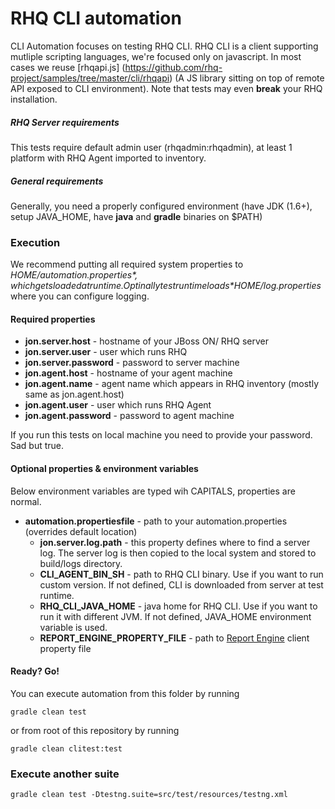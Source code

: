 # RHQ CLI automation

CLI Automation focuses on testing RHQ CLI. RHQ CLI is a client supporting mutliple scripting languages, we're focused only on javascript. In most cases we reuse [rhqapi.js] (https://github.com/rhq-project/samples/tree/master/cli/rhqapi) (A JS library sitting on top of remote API exposed to CLI environment). Note that tests may even **break** your RHQ installation.

##### RHQ Server requirements

This tests require default admin user (rhqadmin:rhqadmin), at least 1 platform with RHQ Agent imported to inventory.

##### General requirements

Generally, you need a properly configured environment (have JDK (1.6+), setup JAVA_HOME, have **java** and **gradle** binaries  on $PATH)

### Execution
  We recommend putting all required system properties to *$HOME/automation.properties*, which gets loaded at runtime. Optinally test runtime loads *$HOME/log.properties* where you can configure logging.

#### Required properties
  * **jon.server.host** - hostname of your JBoss ON/ RHQ server
  * **jon.server.user** - user which runs RHQ
  * **jon.server.password** - password to server machine
  * **jon.agent.host** - hostname of  your agent machine
  * **jon.agent.name** - agent name which appears in RHQ inventory (mostly same as jon.agent.host)
  * **jon.agent.user** - user which runs RHQ Agent
  * **jon.agent.password** - password to agent machine

  If you run this tests on local machine you need to provide your password. Sad but true.

#### Optional properties & environment variables

  Below environment variables are typed wih CAPITALS, properties are normal.
* **automation.propertiesfile** - path to your automation.properties (overrides default location)
  * **jon.server.log.path** -  this property defines where to find a server log. The server log is then copied to the local system and stored to build/logs directory.
  * **CLI_AGENT_BIN_SH** - path to RHQ CLI binary. Use if you want to run custom version. If not defined, CLI is downloaded from server at test runtime.
  * **RHQ_CLI_JAVA_HOME** - java home for RHQ CLI. Use if you want to run it with different JVM. If not defined, JAVA_HOME environment variable is used. 
  * **REPORT_ENGINE_PROPERTY_FILE** - path to [Report Engine](https://github.com/jkandasa/report-engine) client property file

#### Ready? Go!
  You can execute automation from this folder by running

  ```gradle clean test```

  or from root of this repository by running

  ```gradle clean clitest:test```


### Execute another suite

  ```gradle clean test -Dtestng.suite=src/test/resources/testng.xml```

